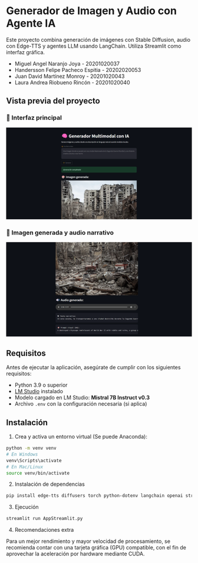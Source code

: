 # Generador de Imagen y Audio con Agente IA

Este proyecto combina generación de imágenes con Stable Diffusion, audio con Edge-TTS y agentes LLM usando LangChain. Utiliza Streamlit como interfaz gráfica.
- Miguel Angel Naranjo Joya - 20201020037
- Handersson Felipe Pacheco Espitia - 20202020053
- Juan David Martínez Monroy - 20201020043
- Laura Andrea Riobueno Rincón - 20201020040
## Vista previa del proyecto

### 🧠 Interfaz principal
![Interfaz principal](muestraApp1.png)

### 🎨 Imagen generada y audio narrativo
![Resultado multimodal](muestraApp2.png)


## Requisitos

Antes de ejecutar la aplicación, asegúrate de cumplir con los siguientes requisitos:

- Python 3.9 o superior
- [LM Studio](https://lmstudio.ai/) instalado
- Modelo cargado en LM Studio: **Mistral 7B Instruct v0.3**
- Archivo `.env` con la configuración necesaria (si aplica)

## Instalación

1. Crea y activa un entorno virtual (Se puede Anaconda):

```bash
python -m venv venv
# En Windows
venv\Scripts\activate
# En Mac/Linux
source venv/bin/activate
```

2. Instalación de dependencias
   
```bash
pip install edge-tts diffusers torch python-dotenv langchain openai streamlit pillow
```

3. Ejecución
   
```bash
streamlit run AppStreamlit.py
```

4. Recomendaciones extra

Para un mejor rendimiento y mayor velocidad de procesamiento, se recomienda contar con una tarjeta gráfica (GPU) compatible, con el fin de aprovechar la aceleración por hardware mediante CUDA.
